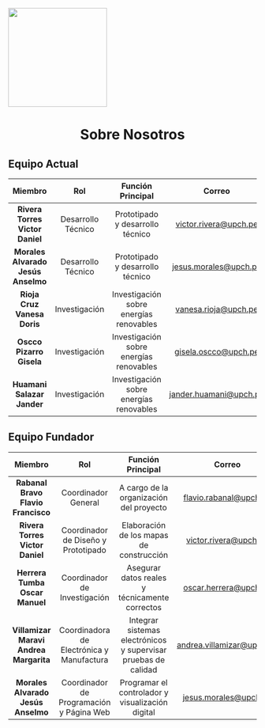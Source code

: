 <p align="left">
  <img src="https://github.com/user-attachments/assets/2cae9b13-d1de-4a5a-a827-643818c98091" width="200">
  <h1 align="center">Sobre Nosotros</h1>
</p>

## Equipo Actual

| Miembro | Rol | Función Principal | Correo |
| :------------: | :------------: | :------------: | :------------: |
| **Rivera Torres Victor Daniel** | Desarrollo Técnico | Prototipado y desarrollo técnico | victor.rivera@upch.pe |
| **Morales Alvarado Jesús Anselmo** | Desarrollo Técnico | Prototipado y desarrollo técnico | jesus.morales@upch.pe |
| **Rioja Cruz Vanesa Doris** | Investigación | Investigación sobre energías renovables | vanesa.rioja@upch.pe |
| **Oscco Pizarro Gisela** | Investigación | Investigación sobre energías renovables | gisela.oscco@upch.pe |
| **Huamani Salazar Jander** | Investigación | Investigación sobre energías renovables | jander.huamani@upch.pe |

## Equipo Fundador

| Miembro | Rol | Función Principal | Correo |
| :------------: | :------------: | :------------: | :------------: |
| **Rabanal Bravo Flavio Francisco** | Coordinador General | A cargo de la organización del proyecto | flavio.rabanal@upch.pe |
| **Rivera Torres Victor Daniel** | Coordinador de Diseño y Prototipado | Elaboración de los mapas de construcción | victor.rivera@upch.pe |
| **Herrera Tumba Oscar Manuel** | Coordinador de Investigación | Asegurar datos reales y técnicamente correctos | oscar.herrera@upch.pe |
| **Villamizar Maravi Andrea Margarita** | Coordinadora de Electrónica y Manufactura | Integrar sistemas electrónicos y supervisar pruebas de calidad| andrea.villamizar@upch.pe |
| **Morales Alvarado Jesús Anselmo** | Coordinador de Programación y Página Web | Programar el controlador y visualización digital | jesus.morales@upch.pe |

